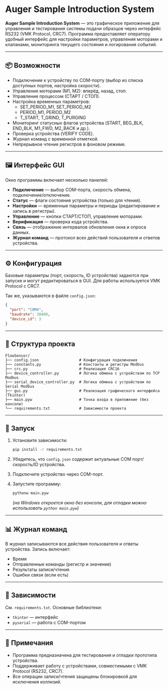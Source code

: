 # Auger Sample Introduction System

**Auger Sample Introduction System** — это графическое приложение для управления и тестирования системы подачи образцов через интерфейс RS232 (VMK Protocol, CRC7).
Программа предоставляет оператору удобный интерфейс для настройки параметров, управления моторами и клапанами, мониторинга текущего состояния и логирования событий.

---

## 📦 Возможности

- Подключение к устройству по COM-порту (выбор из списка доступных портов, настройка скорости).
- Управление моторами (М1, М2): вперёд, назад, стоп.
- Управление процессом (СТАРТ / СТОП).
- Настройка временных параметров:
   - SET_PERIOD_M1, SET_PERIOD_M2
   - PERIOD_M1, PERIOD_M2
   - T_START, T_GRIND, T_PURGING
- Мониторинг статусных флагов устройства (START, BEG_BLK, END_BLK, M1_FWD, M2_BACK и др.).
- Проверка устройства (VERIFY CODE).
- Журнал команд с временной отметкой.
- Непрерывное чтение регистров в фоновом режиме.

---

## 🖼️ Интерфейс GUI

Окно программы включает несколько панелей:

- **Подключение** — выбор COM-порта, скорость обмена, подключение/отключение.
- **Статус** — флаги состояния устройства (только для чтения).
- **Настройки** — временные параметры и периоды (редактирование и запись в регистры).
- **Управление** — кнопки СТАРТ/СТОП, управление моторами.
- **Верификация** — проверка кода устройства.
- **Связь** — отображение интервалов обновления окна и опроса данных.
- **Журнал команд** — протокол всех действий пользователя и ответов устройства.

---

## ⚙️ Конфигурация

Базовые параметры (порт, скорость, ID устройства) задаются при запуске и могут редактироваться в GUI.
Для работы используется VMK Protocol с CRC7.

Так же, указываются в файле `config.json`:

```json
{
  "port": "COM4",
  "baudrate": 38400,
  "device_id": 3
}
```

---

## 📁 Структура проекта

```
FlowSensor/
├── config.json                  # Конфигурация подключения
├── constants.py                 # Константы и регистры Modbus
├── crc.py                       # Реализация CRC16
├── device_controller.py         # Логика обмена с устройством по TCP Modbus
├── serial_device_controller.py  # Логика обмена с устройством по Serial Modbus
├── gui.py                       # Реализация графического интерфейса (Tkinter)
├── main.pyw                     # Точка входа в приложение (без консоли)
└── requirements.txt             # Зависимости проекта
```

---

## 🚀 Запуск

1. Установите зависимости:
   ```bash
   pip install -r requirements.txt
   ```

2. Убедитесь, что `config.json` содержит актуальные COM порт/скорость/ID устройства.
3. Подключите устройство через COM-порт.
4. Запустите программу:
   ```bash
   pythonw main.pyw
   ```

   *(на Windows откроется окно без консоли, для отладки можно использовать `python main.pyw`)*

---

## 📊 Журнал команд

В журнал записываются все действия пользователя и ответы устройства. Запись включает:
- Время
- Отправленные команды (регистр и значение)
- Результаты записи/чтения
- Ошибки связи (если есть)

---

## 🧱 Зависимости

См. `requirements.txt`. Основные библиотеки:

- `tkinter` — интерфейс
- `pyserial` — работа с COM-портом

---

## 📌 Примечания

- Программа предназначена для тестирования и отладки прототипа устройства.
- Поддерживает работу с устройствами, совместимыми с VMK Protocol (RS232, CRC7).
- Все операции записи/чтения защищены блокировкой для исключения коллизий.
